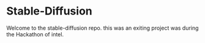 # Stable-Diffusion
Welcome to the stable-diffusion repo. this was an exiting project was during the Hackathon of intel.
